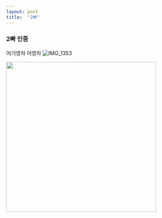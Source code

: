 ```yaml
---
layout: post
title:  "2빠"
---
```


### 2빠 인증

어기영차 어영차
![IMG_1353](https://user-images.githubusercontent.com/49855232/148237950-1f24aa77-538a-4a8d-95a7-56205692c96f.jpeg)

<img src="https://user-images.githubusercontent.com/49855232/148237950-1f24aa77-538a-4a8d-95a7-56205692c96f.jpeg" width="404" length="404">
